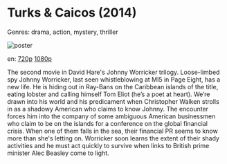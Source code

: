 # Turks &amp; Caicos (2014)

Genres: drama, action, mystery, thriller

![poster](http://image.tmdb.org/t/p/w500/3jf6UilMaR1CkPHxP7IabzoOYe9.jpg)

en:
  [720p](magnet:?xt=urn:btih:EB03A443C8EA07CB00C5A9AB9DDAB4548CE3FC57&tr=udp://glotorrents.pw:6969/announce&tr=udp://tracker.opentrackr.org:1337/announce&tr=udp://torrent.gresille.org:80/announce&tr=udp://tracker.openbittorrent.com:80&tr=udp://tracker.coppersurfer.tk:6969&tr=udp://tracker.leechers-paradise.org:6969&tr=udp://p4p.arenabg.ch:1337&tr=udp://tracker.internetwarriors.net:1337)
  [1080p](magnet:?xt=urn:btih:F217A05811E75F587766CFFE3BE1DCD2CAE2EFDB&tr=udp://glotorrents.pw:6969/announce&tr=udp://tracker.opentrackr.org:1337/announce&tr=udp://torrent.gresille.org:80/announce&tr=udp://tracker.openbittorrent.com:80&tr=udp://tracker.coppersurfer.tk:6969&tr=udp://tracker.leechers-paradise.org:6969&tr=udp://p4p.arenabg.ch:1337&tr=udp://tracker.internetwarriors.net:1337)
  


The second movie in David Hare's Johnny Worricker trilogy. Loose-limbed spy Johnny Worricker, last seen whistleblowing at MI5 in Page Eight, has a new life. He is hiding out in Ray-Bans on the Caribbean islands of the title, eating lobster and calling himself Tom Eliot (he’s a poet at heart). We’re drawn into his world and his predicament when Christopher Walken strolls in as a shadowy American who claims to know Johnny. The encounter forces him into the company of some ambiguous American businessmen who claim to be on the islands for a conference on the global financial crisis. When one of them falls in the sea, their financial PR seems to know more than she's letting on. Worricker soon learns the extent of their shady activities and he must act quickly to survive when links to British prime minister Alec Beasley come to light.